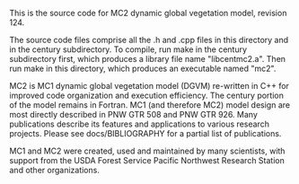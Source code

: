This is the source code for MC2 dynamic global vegetation model, revision 124.

The source code files comprise all the .h and .cpp files in this directory and
in the century subdirectory. To compile, run make in the century subdirectory
first, which produces a library file name "libcentmc2.a". Then run make in 
this directory, which produces an executable named "mc2".

MC2 is MC1 dynamic global vegetation model (DGVM) re-written in C++ for improved 
code organization and execution efficiency. The century portion of the model
remains in Fortran. MC1 (and therefore MC2) model design are most directly described 
in PNW GTR 508 and PNW GTR 926. Many publications describe its features and 
applications to various research projects. Please see docs/BIBLIOGRAPHY for a 
partial list of publications.

MC1 and MC2 were created, used and maintained by many scientists, with support
from the USDA Forest Service Pacific Northwest Research Station and other
organizations.
